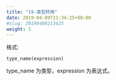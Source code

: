 ```yaml
---
title: "19-类型转换"
date: 2019-04-09T21:34:25+08:00
#slug: 20190409213425
weight: 1
---
```


格式: 
```
type_name(expression)
```
type_name 为类型，expression 为表达式。